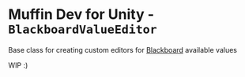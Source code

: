 # Muffin Dev for Unity - `BlackboardValueEditor`

Base class for creating custom editors for [Blackboard](../../Runtime/Utilities/Blackboard/README.md) available values

WIP :)